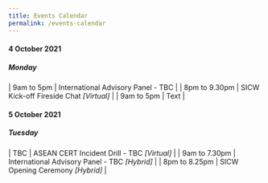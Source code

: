 ```yaml
---
title: Events Calendar
permalink: /events-calendar
---
```

#### **4 October 2021**
##### Monday

| 9am to 5pm     | International Advisory Panel - TBC     |
| 8pm to 9.30pm     | SICW Kick-off Fireside Chat *[Virtual]*     |
| 9am to 5pm     | Text     |

#### **5 October 2021**
##### Tuesday

| TBC     | ASEAN CERT Incident Drill - TBC *[Virtual]*     |
| 9am to 7.30pm     | International Advisory Panel - TBC *[Hybrid]*    |
| 8pm to 8.25pm     | SICW Opening Ceremony *[Hybrid]*     |